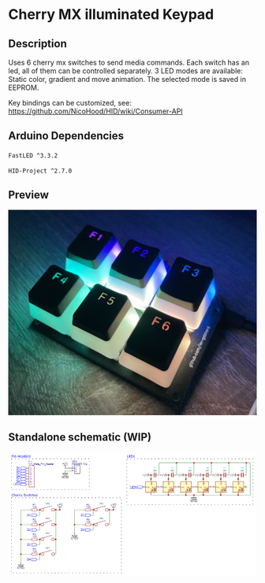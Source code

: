 # Cherry MX illuminated Keypad

## Description
Uses 6 cherry mx switches to send media commands.
Each switch has an led, all of them can be controlled separately.
3 LED modes are available: Static color, gradient and move animation.
The selected mode is saved in EEPROM.

Key bindings can be customized, see:
https://github.com/NicoHood/HID/wiki/Consumer-API

## Arduino Dependencies

`FastLED ^3.3.2`

`HID-Project ^2.7.0`

## Preview
![Keypad in action](preview.jpg)

## Standalone schematic (WIP)
![Schematic](schematic.jpg)